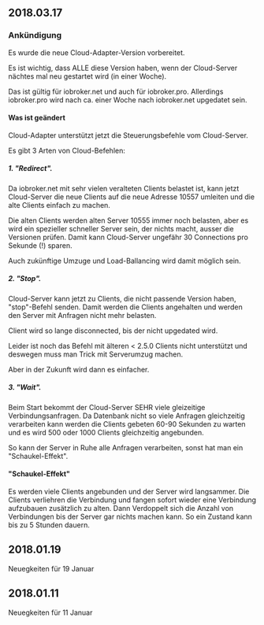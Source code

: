 ## 2018.03.17
### Ankündigung
Es wurde die neue Cloud-Adapter-Version vorbereitet.

Es ist wichtig, dass ALLE diese Version haben, wenn der Cloud-Server nächtes mal neu gestartet wird (in einer Woche).

Das ist gültig für iobroker.net und auch für iobroker.pro. Allerdings iobroker.pro wird nach ca. einer Woche nach iobroker.net upgedatet sein.

#### Was ist geändert
Cloud-Adapter unterstützt jetzt die Steuerungsbefehle vom Cloud-Server.

Es gibt 3 Arten von Cloud-Befehlen:

##### 1. "Redirect". 
Da iobroker.net mit sehr vielen veralteten Clients belastet ist, kann jetzt Cloud-Server die neue Clients auf die neue Adresse 10557 umleiten und die alte Clients einfach zu machen.

Die alten Clients werden alten Server 10555 immer noch belasten, aber es wird ein spezieller schneller Server sein, der nichts macht, ausser die Versionen prüfen. Damit kann Cloud-Server ungefähr 30 Connections pro Sekunde (!) sparen.

Auch zukünftige Umzuge und Load-Ballancing wird damit möglich sein.
 
##### 2. "Stop". 
Cloud-Server kann jetzt zu Clients, die nicht passende Version haben, "stop"-Befehl senden. Damit werden die Clients angehalten und werden den Server mit Anfragen nicht mehr belasten.

Client wird so lange disconnected, bis der nicht upgedated wird. 

Leider ist noch das Befehl mit älteren < 2.5.0 Clients nicht unterstützt und deswegen muss man Trick mit Serverumzug machen. 

Aber in der Zukunft wird dann es einfacher.

##### 3. "Wait". 
Beim Start bekommt der Cloud-Server SEHR viele gleizeitige Verbindungsanfragen. Da Datenbank nicht so viele Anfragen gleichzeitig verarbeiten kann werden die Clients gebeten 60-90 Sekunden zu warten und es wird 500 oder 1000 Clients gleichzeitig angebunden.

So kann der Server in Ruhe alle Anfragen verarbeiten, sonst hat man ein "Schaukel-Effekt".

#### "Schaukel-Effekt"
Es werden viele Clients angebunden und der Server wird langsammer. Die Clients verliehren die Verbindung und fangen sofort wieder eine Verbindung aufzubauen zusätzlich zu alten. Dann Verdoppelt sich die Anzahl von Verbindungen bis der Server gar nichts machen kann. So ein Zustand kann bis zu 5 Stunden dauern.

## 2018.01.19
Neuegkeiten für 19 Januar

## 2018.01.11
Neuegkeiten für 11 Januar